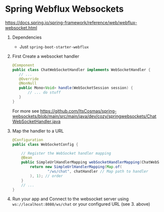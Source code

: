 # Spring Webflux Websockets

<https://docs.spring.io/spring-framework/reference/web/webflux-websocket.html>

1. Dependencies
    - Just `spring-boot-starter-webflux` 

2. First Create a websocket handler

     ```java
    @Component
    public class ChatWebSocketHandler implements WebSocketHandler {
        // ...
        @Override
        @NonNull
        public Mono<Void> handle(WebSocketSession session) {
            // ... do stuff 
        }
    }
    ```

    For more see <https://github.com/ItsCosmas/spring-websockets/blob/main/src/main/java/dev/cozy/springwebsockets/ChatWebSocketHandler.java>

3. Map the handler to a URL

    ```java
   @Configuration
    public class WebSocketConfig {
    
        // Register the WebSocket handler mapping
        @Bean
        public SimpleUrlHandlerMapping webSocketHandlerMapping(ChatWebSocketHandler chatHandler) {
            return new SimpleUrlHandlerMapping(Map.of(
                    "/ws/chat", chatHandler // Map path to handler
            ), 1); // order
        }
        // ...
    }
   ```

4. Run your app and Connect to the websocket server using `ws://localhost:8080/ws/chat` or your configured URL (see 3. above)
